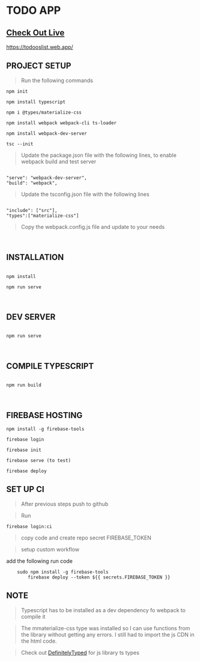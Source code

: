 # TODO APP

## [Check Out Live](https://todooslist.web.app/)

https://todooslist.web.app/

## PROJECT SETUP

> Run the following commands

```
npm init

npm install typescript

npm i @types/materialize-css

npm install webpack webpack-cli ts-loader 

npm install webpack-dev-server

tsc --init

```
> Update the package.json file with the following lines, to enable webpack build and test server

```

"serve": "webpack-dev-server",
"build": "webpack",

```

> Update the tsconfig.json file with the following lines

```

"include": ["src"],
"types":["materialize-css"]

```

> Copy the webpack.config.js file and update to your needs

<br>

## INSTALLATION

```

npm install

npm run serve

```

<br>

## DEV SERVER  
```

npm run serve

```

<br>

## COMPILE TYPESCRIPT 
```

npm run build

```

<br>

## FIREBASE HOSTING

```
npm install -g firebase-tools

firebase login

firebase init

firebase serve (to test)

firebase deploy

```

## SET UP CI 
> After previous steps push to github

> Run
```
firebase login:ci
```

> copy code and create repo secret FIREBASE_TOKEN

> setup custom workflow

add the following run code

```
	sudo npm install -g firebase-tools
        firebase deploy --token ${{ secrets.FIREBASE_TOKEN }}
```


## NOTE
> Typescript has to be installed as a dev dependency fo webpack to compile it

> The mmaterialize-css type was installed so I can use functions from the library without getting any errors.
I still had to import the js CDN in the html code. 

> Check out [DefinitelyTyped](https://github.com/DefinitelyTyped/DefinitelyTyped) for js library ts types


